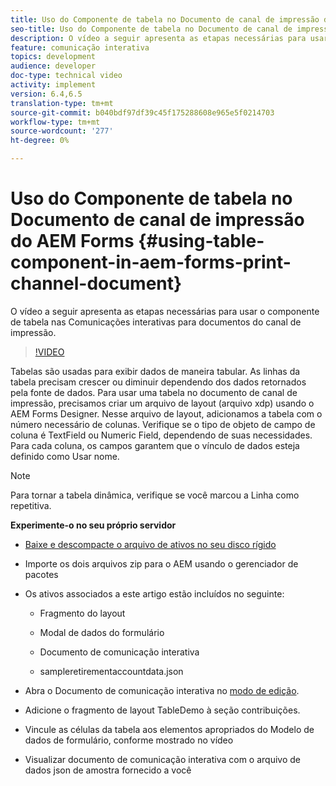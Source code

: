 ```yaml
---
title: Uso do Componente de tabela no Documento de canal de impressão do AEM Forms
seo-title: Uso do Componente de tabela no Documento de canal de impressão do AEM Forms
description: O vídeo a seguir apresenta as etapas necessárias para usar o componente de tabela nas Comunicações interativas para documentos do canal de impressão.
feature: comunicação interativa
topics: development
audience: developer
doc-type: technical video
activity: implement
version: 6.4,6.5
translation-type: tm+mt
source-git-commit: b040bdf97df39c45f175288608e965e5f0214703
workflow-type: tm+mt
source-wordcount: '277'
ht-degree: 0%

---
```



# Uso do Componente de tabela no Documento de canal de impressão do AEM Forms {#using-table-component-in-aem-forms-print-channel-document}

O vídeo a seguir apresenta as etapas necessárias para usar o componente de tabela nas Comunicações interativas para documentos do canal de impressão.

>[!VIDEO](https://video.tv.adobe.com/v/27769?quality=9&learn=on)

Tabelas são usadas para exibir dados de maneira tabular. As linhas da tabela precisam crescer ou diminuir dependendo dos dados retornados pela fonte de dados. Para usar uma tabela no documento de canal de impressão, precisamos criar um arquivo de layout (arquivo xdp) usando o AEM Forms Designer. Nesse arquivo de layout, adicionamos a tabela com o número necessário de colunas. Verifique se o tipo de objeto de campo de coluna é TextField ou Numeric Field, dependendo de suas necessidades. Para cada coluna, os campos garantem que o vínculo de dados esteja definido como Usar nome.

>[!NOTE]
>
>Para tornar a tabela dinâmica, verifique se você marcou a Linha como repetitiva.

**Experimente-o no seu próprio servidor**

* [Baixe e descompacte o arquivo de ativos no seu disco rígido](assets/usingtablesinprintchannel.zip)

* Importe os dois arquivos zip para o AEM usando o gerenciador de pacotes

* Os ativos associados a este artigo estão incluídos no seguinte:

   * Fragmento do layout

   * Modal de dados do formulário

   * Documento de comunicação interativa
   * sampleretirementaccountdata.json

* Abra o Documento de comunicação interativa no [modo de edição](http://localhost:4502/editor.html/content/forms/af/401kstatement/tablesinprintdocument/channels/print.html).

* Adicione o fragmento de layout TableDemo à seção contribuições.
* Vincule as células da tabela aos elementos apropriados do Modelo de dados de formulário, conforme mostrado no vídeo

* Visualizar documento de comunicação interativa com o arquivo de dados json de amostra fornecido a você

